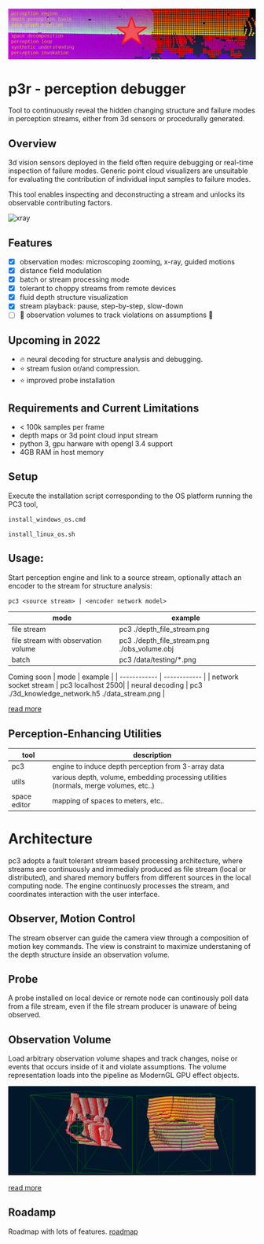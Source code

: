 ![perc3ption](/docs/perc_vision.png)

# p3r - perception debugger 
Tool to continuously reveal the hidden changing structure and failure modes in perception streams, either from 3d sensors or procedurally generated. 

## Overview
3d vision sensors deployed in the field often require debugging or real-time inspection of failure modes. Generic point cloud visualizers are unsuitable for evaluating the contribution of individual input samples to failure modes.

This tool enables inspecting and deconstructing a stream and unlocks its observable contributing factors.  

![xray](https://user-images.githubusercontent.com/10095423/103164670-27641f80-47c3-11eb-93bc-e81bda8b871d.png)

## Features
- [x] observation modes: microscoping zooming, x-ray, guided motions
- [x] distance field modulation
- [x] batch or stream processing mode
- [x] tolerant to choppy streams from remote devices
- [x] fluid depth structure visualization
- [x] stream playback: pause, step-by-step, slow-down
- [ ] :rocket: observation volumes to track violations on assumptions :rocket:
 
## Upcoming in 2022
- 🔥 neural decoding for structure analysis and debugging. 
- :star: stream fusion or/and compression. 
- :star: improved probe installation

## Requirements and Current Limitations
*  < 100k samples per frame
* depth maps or 3d point cloud input stream
* python 3, gpu harware with opengl 3.4 support
* 4GB RAM in host memory

## Setup
Execute the installation script corresponding to the OS platform running the PC3 tool, 

```
install_windows_os.cmd
```
```
install_linux_os.sh
```


## Usage:
Start perception engine and link to a source stream, optionally attach an encoder to the stream for structure analysis:
```
pc3 <source stream> | <encoder network model>
```

|  mode    | example | 
| ------------ | ------------ |
| file stream     | pc3 ./depth_file_stream.png |
| file stream with observation volume | pc3 ./depth_file_stream.png ./obs_volume.obj |
| batch      | pc3 /data/testing/*.png |

Coming soon 
|  mode    | example | 
| ------------ | ------------ |
| network socket stream   | pc3 localhost 2500|
| neural decoding | pc3 ./3d_knowledge_network.h5 ./data_stream.png |

[read more](./docs/readme_pc3_gpu.md)

## Perception-Enhancing Utilities
| tool      | description  | 
| ------------ | ------------ |
| pc3              | engine to induce depth perception from 3-array data |
| utils        | various depth, volume, embedding processing utilities (normals, merge volumes, etc..) |
| space editor | mapping of spaces to meters, etc.. |


# Architecture
pc3 adopts a fault tolerant stream based processing architecture, where streams are continuously and immedialy produced as file stream (local or distributed), and shared memory buffers from different sources in the local computing node. The engine continuosly processes the stream, and coordinates interaction with the user interface. 

## Observer, Motion Control
The stream observer can guide the camera view through a composition of motion key commands. The view is constraint to maximize understaning of the depth structure inside an observation volume. 

## Probe
A probe installed on local device or remote node can continously poll data from a file stream, even if the file stream producer is unaware of being observed. 

## Observation Volume
Load arbitrary observation volume shapes and track changes, noise or events that occurs inside of it and violate assumptions.  The volume representation loads into the pipeline as ModernGL GPU effect objects.

![perc3ption](/docs/pc3_stream.png)



[read more](./docs/architecture.md)


## Roadamp
Roadmap with lots of features.
[roadmap](/docs/roadmap.md)





